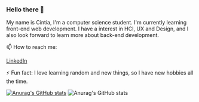 ### Hello there 👋

My name is Cintia, I'm a computer science student. I'm currently learning front-end web development.
I have a interest in HCI, UX and Design, and I also look forward to learn more about back-end development.

📫 How to reach me:

[LinkedIn](https://www.linkedin.com/in/cintia-braz/)

⚡ Fun fact: I love learning random and new things, so I have new hobbies all the time.

[![Anurag's GitHub stats](https://github-readme-stats.vercel.app/api?username=lunatc)](https://github.com/anuraghazra/github-readme-stats)
![Anurag's GitHub stats](https://github-readme-stats.vercel.app/api?username=lunatc&show_icons=true)


<!--
**Lunatc/Lunatc** is a ✨ _special_ ✨ repository because its `README.md` (this file) appears on your GitHub profile.

Here are some ideas to get you started:

- 🔭 I’m currently working on ...
- 🌱 I’m currently learning ...
- 👯 I’m looking to collaborate on ...
- 🤔 I’m looking for help with ...
- 💬 Ask me about ...
- 📫 How to reach me: ...
- 😄 Pronouns: ...
- ⚡ Fun fact: ...
-->
